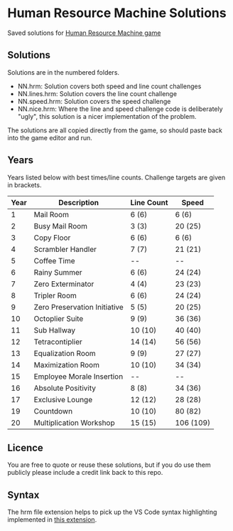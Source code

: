 # Human Resource Machine Solutions
Saved solutions for [Human Resource Machine game](https://tomorrowcorporation.com/humanresourcemachine)



## Solutions

Solutions are in the numbered folders.

- NN.hrm: Solution covers both speed and line count challenges
- NN.lines.hrm: Solution covers the line count challenge
- NN.speed.hrm: Solution covers the speed challenge
- NN.nice.hrm: Where the line and speed challenge code is deliberately "ugly", this solution is a nicer implementation of the problem.

The solutions are all copied directly from the game, so should paste back into the game editor and run.

## Years

Years listed below with best times/line counts. Challenge targets are given in brackets.

| Year | Description | Line Count | Speed |
| ----- | ----------- | ---------- | ----- |
| 1 | Mail Room | 6 (6) | 6 (6) |
| 2 | Busy Mail Room | 3 (3) | 20 (25) |
| 3 | Copy Floor | 6 (6) | 6 (6) |
| 4 | Scrambler Handler | 7 (7) | 21 (21) |
| 5 | Coffee Time | -- | -- |
| 6 | Rainy Summer | 6 (6) | 24 (24) |
| 7 | Zero Exterminator | 4 (4) | 23 (23) |
| 8 | Tripler Room | 6 (6) | 24 (24) |
| 9 | Zero Preservation Initiative | 5 (5) | 20 (25) |
| 10 | Octoplier Suite | 9 (9) | 36 (36) |
| 11 | Sub Hallway | 10 (10) | 40 (40) |
| 12 | Tetracontiplier | 14 (14) | 56 (56) |
| 13 | Equalization Room | 9 (9) | 27 (27) |
| 14 | Maximization Room | 10 (10) | 34 (34) |
| 15 | Employee Morale Insertion | -- | -- |
| 16 | Absolute Positivity | 8 (8) | 34 (36) | 
| 17 | Exclusive Lounge | 12 (12) | 28 (28) |
| 19 | Countdown | 10 (10) | 80 (82) |
| 20 | Multiplication Workshop | 15 (15) | 106 (109) |
## Licence
You are free to quote or reuse these solutions, but if you do use them publicly please include a credit link back to this repo.

## Syntax

The hrm file extension helps to pick up the VS Code syntax highlighting implemented in [this extension](https://marketplace.visualstudio.com/items?itemName=jasonwthompson.human-resource-machine-language-support).
